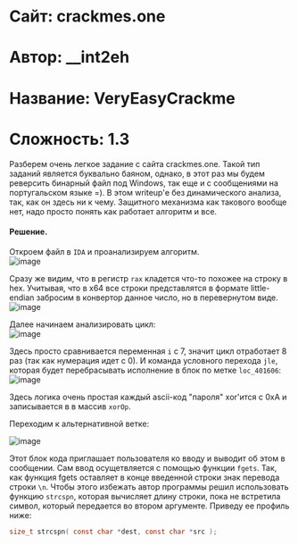 
# Сайт: crackmes.one
# Автор: __int2eh
# Название: VeryEasyCrackme
# Сложность: 1.3

Разберем очень легкое задание с сайта crackmes.one. Такой тип заданий является буквально
баяном, однако, в этот раз мы будем реверсить бинарный файл под Windows, так еще и с сообщениями на 
португальском языке =). В этом writeup'е без динамического анализа, так, как он здесь ни к чему. 
Защитного механизма как такового вообще нет, надо просто понять как работает алгоритм и все.

#### Решение.

Откроем файл в `IDA` и проанализируем алгоритм. <br />
![image](https://github.com/user-attachments/assets/638c6191-5ec1-48f1-958f-b61b45baf75b)

Сразу же видим, что в регистр `rax` кладется что-то похожее на строку в hex. Учитывая, что в x64 все строки представлятся в формате little-endian 
забросим в конвертор данное число, но в перевернутом виде. <br />
![image](https://github.com/user-attachments/assets/93df51e8-043a-4cd5-9a3a-808d660f40ac)

Далее начинаем анализировать цикл: <br />
![image](https://github.com/user-attachments/assets/f8d28a61-163f-4184-b284-bd56e9c1c5cc)

Здесь просто сравнивается переменная `i` с 7, значит цикл отработает 8 раз (так как нумерация идет с 0). И команда условного перехода `jle`, которая будет перебрасывать
исполнение в блок по метке `loc_401606`: <br />
![image](https://github.com/user-attachments/assets/865fb77d-51f7-4cac-861e-d2d3fc2a78aa)

Здесь логика очень простая каждый ascii-код "пароля" xor'ится с 0xA и записывается в в массив `xorOp`.

 Переходим к альтернативной ветке: <br />
 
![image](https://github.com/user-attachments/assets/54b672bf-1a03-4d2f-b822-3f152b97525c)

Этот блок кода приглашает пользователя ко вводу и выводит об этом в сообщении. Сам ввод осущетвляется с помощью функции `fgets`. Так, как функция fgets оставляет в конце введенной строки
знак перевода строки `\n`. Чтобы этого избежать автор программы решил использовать функцию `strcspn`, которая вычисляет длину строки, пока не встретила символ, который передается во втором аргументе.
Приведу ее профиль ниже: 

```c
size_t strcspn( const char *dest, const char *src );
```
